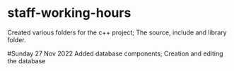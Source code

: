 # staff-working-hours
Created various folders for the c++ project; The source, include and library folder. 

#Sunday 27 Nov 2022
Added database components; Creation and editing the database
